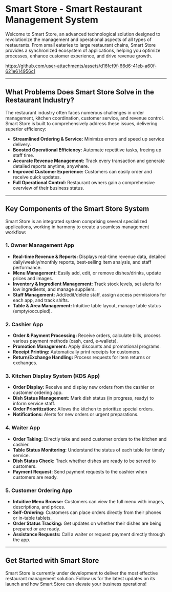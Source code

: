 # Smart Store - Smart Restaurant Management System

Welcome to Smart Store, an advanced technological solution designed to revolutionize the management and operational aspects of all types of restaurants. From small eateries to large restaurant chains, Smart Store provides a synchronized ecosystem of applications, helping you optimize processes, enhance customer experience, and drive revenue growth.

https://github.com/user-attachments/assets/d16fcf9f-66d6-41eb-a60f-621e614956c1

---

## What Problems Does Smart Store Solve in the Restaurant Industry?

The restaurant industry often faces numerous challenges in order management, kitchen coordination, customer service, and revenue control. Smart Store is built to comprehensively address these issues, delivering superior efficiency:

* **Streamlined Ordering & Service:** Minimize errors and speed up service delivery.
* **Boosted Operational Efficiency:** Automate repetitive tasks, freeing up staff time.
* **Accurate Revenue Management:** Track every transaction and generate detailed reports anytime, anywhere.
* **Improved Customer Experience:** Customers can easily order and receive quick updates.
* **Full Operational Control:** Restaurant owners gain a comprehensive overview of their business status.

---

## Key Components of the Smart Store System

Smart Store is an integrated system comprising several specialized applications, working in harmony to create a seamless management workflow:

### 1. Owner Management App

* **Real-time Revenue & Reports:** Displays real-time revenue data, detailed daily/weekly/monthly reports, best-selling item analysis, and staff performance.
* **Menu Management:** Easily add, edit, or remove dishes/drinks, update prices and images.
* **Inventory & Ingredient Management:** Track stock levels, set alerts for low ingredients, and manage suppliers.
* **Staff Management:** Add/edit/delete staff, assign access permissions for each app, and track shifts.
* **Table & Area Management:** Intuitive table layout, manage table status (empty/occupied).

### 2. Cashier App

* **Order & Payment Processing:** Receive orders, calculate bills, process various payment methods (cash, card, e-wallets).
* **Promotion Management:** Apply discounts and promotional programs.
* **Receipt Printing:** Automatically print receipts for customers.
* **Return/Exchange Handling:** Process requests for item returns or exchanges.

### 3. Kitchen Display System (KDS App)

* **Order Display:** Receive and display new orders from the cashier or customer ordering app.
* **Dish Status Management:** Mark dish status (in progress, ready) to inform service staff.
* **Order Prioritization:** Allows the kitchen to prioritize special orders.
* **Notifications:** Alerts for new orders or urgent preparations.

### 4. Waiter App

* **Order Taking:** Directly take and send customer orders to the kitchen and cashier.
* **Table Status Monitoring:** Understand the status of each table for timely service.
* **Dish Status Check:** Track whether dishes are ready to be served to customers.
* **Payment Request:** Send payment requests to the cashier when customers are ready.

### 5. Customer Ordering App

* **Intuitive Menu Browse:** Customers can view the full menu with images, descriptions, and prices.
* **Self-Ordering:** Customers can place orders directly from their phones or in-table tablets.
* **Order Status Tracking:** Get updates on whether their dishes are being prepared or are ready.
* **Assistance Requests:** Call a waiter or request payment directly through the app.

---

## Get Started with Smart Store

Smart Store is currently under development to deliver the most effective restaurant management solution. Follow us for the latest updates on its launch and how Smart Store can elevate your business operations!
